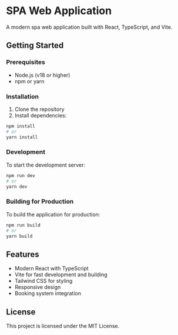 # SPA Web Application

A modern spa web application built with React, TypeScript, and Vite.

## Getting Started

### Prerequisites
- Node.js (v18 or higher)
- npm or yarn

### Installation
1. Clone the repository
2. Install dependencies:
```bash
npm install
# or
yarn install
```

### Development
To start the development server:
```bash
npm run dev
# or
yarn dev
```

### Building for Production
To build the application for production:
```bash
npm run build
# or
yarn build
```

## Features
- Modern React with TypeScript
- Vite for fast development and building
- Tailwind CSS for styling
- Responsive design
- Booking system integration

## License
This project is licensed under the MIT License.
